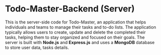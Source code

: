 # Todo-Master-Backend (Server)

This is the server-side code for Todo-Master, an application that helps individuals and teams to manage their tasks and to-do lists. 
The application typically allows users to create, update and delete the completed their tasks, helping them to stay organized and focused on their goals. 
The server is built with **Node.js** and **Express.js** and uses a **MongoDB** database to store user data, tasks details.

